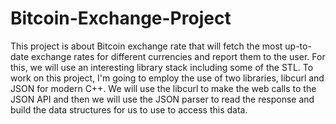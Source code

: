# Bitcoin-Exchange-Project
This project is about Bitcoin exchange rate that will fetch the most up-to-date exchange rates for different currencies and report them to the user. For this, we will use an interesting library stack including some of the STL. To work on this project, I'm going to employ the use of two libraries, libcurl and JSON for modern C++. We will use the libcurl to make the web calls to the JSON API and then we will use the JSON parser to read the response and build the data structures for us to use to access this data.
